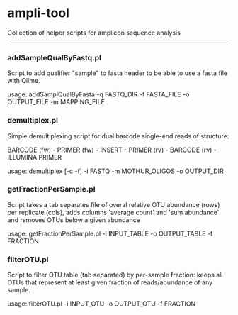 # ampli-tool
Collection of helper scripts for amplicon sequence analysis


---


### addSampleQualByFastq.pl
Script to add qualifier "sample" to fasta header to be able to use a fasta file with Qiime.

usage: addSamplQualByFasta -q FASTQ_DIR -f FASTA_FILE -o OUTPUT_FILE -m MAPPING_FILE



### demultiplex.pl
Simple demultiplexing script for dual barcode single-end reads of structure:

BARCODE (fw) - PRIMER (fw) - INSERT - PRIMER (rv) - BARCODE (rv) - ILLUMINA PRIMER

usage: demultiplex [-c -f] -i FASTQ -m MOTHUR_OLIGOS -o OUTPUT_DIR



### getFractionPerSample.pl
Script takes a tab separates file of overal relative OTU abundance (rows) per replicate (cols), adds columns 'average count' and 'sum abundance' and removes OTUs below a given abundance 

usage: getFractionPerSample.pl -i INPUT_TABLE -o OUTPUT_TABLE -f FRACTION



### filterOTU.pl
Script to filter OTU table (tab separated) by per-sample fraction: keeps all OTUs that represent at least given fraction of reads/abundance of any sample.

usage: filterOTU.pl -i INPUT_OTU -o OUTPUT_OTU -f FRACTION


